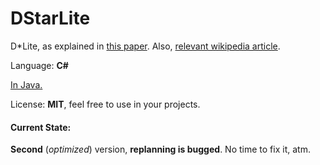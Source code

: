 # DStarLite

D\*Lite, as explained in [this paper](https://github.com/SorcerersApprentice/DStarLite/blob/master/dlite_tro05.pdf).
Also, [relevant wikipedia article](https://en.wikipedia.org/wiki/D*).

Language: **C#**

[In Java.](https://github.com/SorcerersApprentice/DStarLiteJava)

License: **MIT**, feel free to use in your projects.

#### Current State:
**Second** (*optimized*) version, **replanning is bugged**. No time to fix it, atm.






